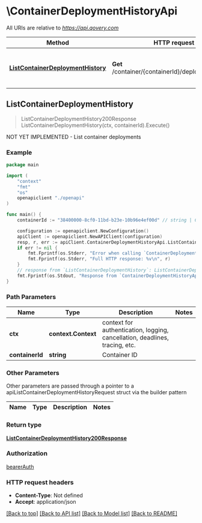 # \ContainerDeploymentHistoryApi

All URIs are relative to *https://api.qovery.com*

Method | HTTP request | Description
------------- | ------------- | -------------
[**ListContainerDeploymentHistory**](ContainerDeploymentHistoryApi.md#ListContainerDeploymentHistory) | **Get** /container/{containerId}/deploymentHistory | NOT YET IMPLEMENTED - List container deployments



## ListContainerDeploymentHistory

> ListContainerDeploymentHistory200Response ListContainerDeploymentHistory(ctx, containerId).Execute()

NOT YET IMPLEMENTED - List container deployments



### Example

```go
package main

import (
    "context"
    "fmt"
    "os"
    openapiclient "./openapi"
)

func main() {
    containerId := "38400000-8cf0-11bd-b23e-10b96e4ef00d" // string | Container ID

    configuration := openapiclient.NewConfiguration()
    apiClient := openapiclient.NewAPIClient(configuration)
    resp, r, err := apiClient.ContainerDeploymentHistoryApi.ListContainerDeploymentHistory(context.Background(), containerId).Execute()
    if err != nil {
        fmt.Fprintf(os.Stderr, "Error when calling `ContainerDeploymentHistoryApi.ListContainerDeploymentHistory``: %v\n", err)
        fmt.Fprintf(os.Stderr, "Full HTTP response: %v\n", r)
    }
    // response from `ListContainerDeploymentHistory`: ListContainerDeploymentHistory200Response
    fmt.Fprintf(os.Stdout, "Response from `ContainerDeploymentHistoryApi.ListContainerDeploymentHistory`: %v\n", resp)
}
```

### Path Parameters


Name | Type | Description  | Notes
------------- | ------------- | ------------- | -------------
**ctx** | **context.Context** | context for authentication, logging, cancellation, deadlines, tracing, etc.
**containerId** | **string** | Container ID | 

### Other Parameters

Other parameters are passed through a pointer to a apiListContainerDeploymentHistoryRequest struct via the builder pattern


Name | Type | Description  | Notes
------------- | ------------- | ------------- | -------------


### Return type

[**ListContainerDeploymentHistory200Response**](ListContainerDeploymentHistory200Response.md)

### Authorization

[bearerAuth](../README.md#bearerAuth)

### HTTP request headers

- **Content-Type**: Not defined
- **Accept**: application/json

[[Back to top]](#) [[Back to API list]](../README.md#documentation-for-api-endpoints)
[[Back to Model list]](../README.md#documentation-for-models)
[[Back to README]](../README.md)


